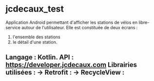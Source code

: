 # jcdecaux_test
Application Android permettant d'afficher les stations de vélos en libre-service autour de l'utilisateur. 
Elle est constituée de deux écrans :
1. l'ensemble des stations
2. le détail d'une station. 

Langage :  Kotlin.
API : https://developer.jcdecaux.com
Librairies utilisées : 
 -> Retrofit :
 -> RecycleView :
 -
 
